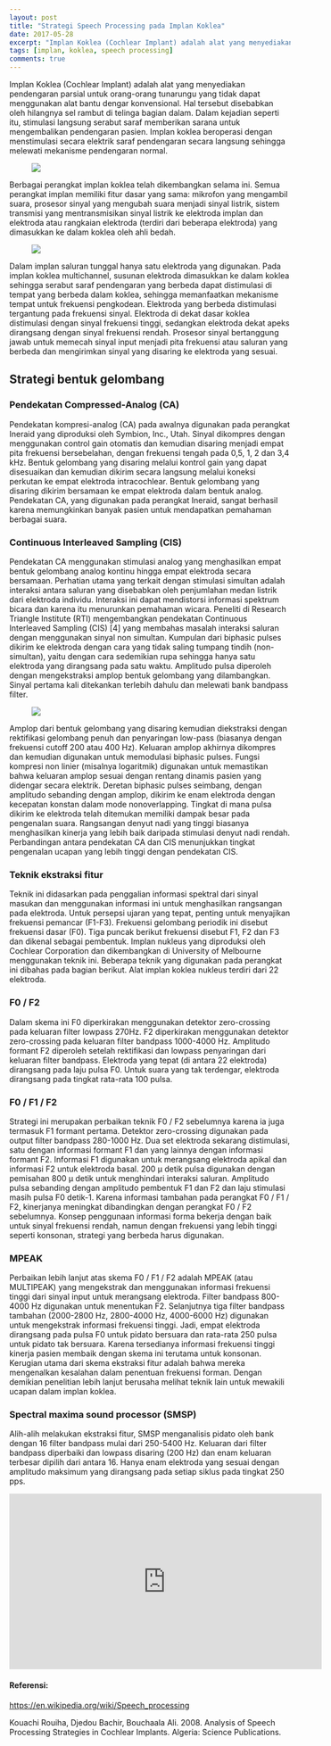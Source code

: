 ```yaml
---
layout: post
title: "Strategi Speech Processing pada Implan Koklea"
date: 2017-05-28
excerpt: "Implan Koklea (Cochlear Implant) adalah alat yang menyediakan pendengaran parsial untuk orang-orang tunarungu yang tidak dapat menggunakan alat bantu dengar konvensional. Hal tersebut disebabkan oleh hilangnya sel rambut di telinga bagian dalam. Dalam kejadian seperti itu, stimulasi langsung serabut saraf memberikan sarana untuk mengembalikan pendengaran pasien."
tags: [implan, koklea, speech processing]
comments: true
---
```


Implan Koklea (Cochlear Implant) adalah alat yang menyediakan pendengaran parsial untuk orang-orang tunarungu yang tidak dapat menggunakan alat bantu dengar konvensional. Hal tersebut disebabkan oleh hilangnya sel rambut di telinga bagian dalam. Dalam kejadian seperti itu, stimulasi langsung serabut saraf memberikan sarana untuk mengembalikan pendengaran pasien. Implan koklea  beroperasi dengan menstimulasi secara elektrik saraf pendengaran secara langsung sehingga melewati mekanisme pendengaran normal.

<figure>
	<a href="assets/img/fig0.png"><img src="assets/img/fig0.png"></a>
</figure>

Berbagai perangkat implan koklea telah dikembangkan selama ini. Semua perangkat implan memiliki fitur dasar yang sama: mikrofon yang mengambil suara, prosesor sinyal yang mengubah suara menjadi sinyal listrik, sistem transmisi yang mentransmisikan sinyal listrik ke elektroda implan dan elektroda atau rangkaian elektroda (terdiri dari beberapa elektroda) yang dimasukkan ke dalam koklea oleh ahli bedah.

<figure>
	<a href="assets/img/fig1.png"><img src="assets/img/fig1.png"></a>
</figure>

Dalam implan saluran tunggal hanya satu elektroda yang digunakan. Pada implan koklea multichannel, susunan elektroda dimasukkan ke dalam koklea sehingga serabut saraf pendengaran yang berbeda dapat distimulasi di tempat yang berbeda dalam koklea, sehingga memanfaatkan mekanisme tempat untuk frekuensi pengkodean. Elektroda yang berbeda distimulasi tergantung pada frekuensi sinyal. Elektroda di dekat dasar koklea distimulasi dengan sinyal frekuensi tinggi, sedangkan elektroda dekat apeks dirangsang dengan sinyal frekuensi rendah. Prosesor sinyal bertanggung jawab untuk memecah sinyal input menjadi pita frekuensi atau saluran yang berbeda dan mengirimkan sinyal yang disaring ke elektroda yang sesuai.

## Strategi bentuk gelombang

### Pendekatan Compressed-Analog (CA)

Pendekatan kompresi-analog (CA) pada awalnya digunakan pada perangkat Ineraid yang diproduksi oleh Symbion, Inc., Utah. Sinyal dikompres dengan menggunakan control gain otomatis dan kemudian disaring menjadi empat pita frekuensi bersebelahan, dengan frekuensi tengah pada 0,5, 1, 2 dan 3,4 kHz. Bentuk gelombang yang disaring melalui kontrol gain yang dapat disesuaikan dan kemudian dikirim secara langsung melalui koneksi perkutan ke empat elektroda intracochlear. Bentuk gelombang yang disaring dikirim bersamaan ke empat elektroda dalam bentuk analog. Pendekatan CA, yang digunakan pada perangkat Ineraid, sangat berhasil karena memungkinkan banyak pasien untuk mendapatkan pemahaman berbagai suara. 

### Continuous Interleaved Sampling (CIS)

Pendekatan CA menggunakan stimulasi analog yang menghasilkan empat bentuk gelombang analog kontinu hingga empat elektroda secara bersamaan. Perhatian utama yang terkait dengan stimulasi simultan adalah interaksi antara saluran yang disebabkan oleh penjumlahan medan listrik dari elektroda individu. Interaksi ini dapat mendistorsi informasi spektrum bicara dan karena itu menurunkan pemahaman wicara. Peneliti di Research Triangle Institute (RTI) mengembangkan pendekatan Continuous Interleaved Sampling (CIS) [4] yang membahas masalah interaksi saluran dengan menggunakan sinyal non simultan. Kumpulan dari biphasic pulses dikirim ke elektroda dengan cara yang tidak saling tumpang tindih (non-simultan), yaitu dengan cara sedemikian rupa sehingga hanya satu elektroda yang dirangsang pada satu waktu. Amplitudo pulsa diperoleh dengan mengekstraksi amplop bentuk gelombang yang dilambangkan. Sinyal pertama kali ditekankan terlebih dahulu dan melewati bank bandpass filter.

<figure>
	<a href="assets/img/fig2.png"><img src="assets/img/fig2.png"></a>
</figure>

Amplop dari bentuk gelombang yang disaring kemudian diekstraksi dengan rektifikasi gelombang penuh dan penyaringan low-pass (biasanya dengan frekuensi cutoff 200 atau 400 Hz). Keluaran amplop akhirnya dikompres dan kemudian digunakan untuk memodulasi biphasic pulses. Fungsi kompresi non linier (misalnya logaritmik) digunakan untuk memastikan bahwa keluaran amplop sesuai dengan rentang dinamis pasien yang didengar secara elektrik. Deretan biphasic pulses seimbang, dengan amplitudo sebanding dengan amplop, dikirim ke enam elektroda dengan kecepatan konstan dalam mode nonoverlapping. Tingkat di mana pulsa dikirim ke elektroda telah ditemukan memiliki dampak besar pada pengenalan suara. Rangsangan denyut nadi yang tinggi biasanya menghasilkan kinerja yang lebih baik daripada stimulasi denyut nadi rendah. Perbandingan antara pendekatan CA dan CIS menunjukkan tingkat pengenalan ucapan yang lebih tinggi dengan pendekatan CIS.

### Teknik ekstraksi fitur

Teknik ini didasarkan pada penggalian informasi spektral dari sinyal masukan dan menggunakan informasi ini untuk menghasilkan rangsangan pada elektroda. Untuk persepsi ujaran yang tepat, penting untuk menyajikan frekuensi pemancar (F1-F3). Frekuensi gelombang periodik ini disebut frekuensi dasar (F0). Tiga puncak berikut frekuensi disebut F1, F2 dan F3 dan dikenal sebagai pembentuk. Implan nukleus yang diproduksi oleh Cochlear Corporation dan dikembangkan di University of Melbourne menggunakan teknik ini. Beberapa teknik yang digunakan pada perangkat ini dibahas pada bagian berikut. Alat implan koklea nukleus terdiri dari 22 elektroda.

### F0 / F2

Dalam skema ini F0 diperkirakan menggunakan detektor zero-crossing pada keluaran filter lowpass 270Hz. F2 diperkirakan menggunakan detektor zero-crossing pada keluaran filter bandpass 1000-4000 Hz. Amplitudo formant F2 diperoleh setelah rektifikasi dan lowpass penyaringan dari keluaran filter bandpass. Elektroda yang tepat (di antara 22 elektroda) dirangsang pada laju pulsa F0. Untuk suara yang tak terdengar, elektroda dirangsang pada tingkat rata-rata 100 pulsa.

### F0 / F1 / F2

Strategi ini merupakan perbaikan teknik F0 / F2 sebelumnya karena ia juga termasuk F1 formant pertama. Detektor zero-crossing digunakan pada output filter bandpass 280-1000 Hz. Dua set elektroda sekarang distimulasi, satu dengan informasi formant F1 dan yang lainnya dengan informasi formant F2. Informasi F1 digunakan untuk merangsang elektroda apikal dan informasi F2 untuk elektroda basal. 200 μ detik pulsa digunakan dengan pemisahan 800 μ detik untuk menghindari interaksi saluran. Amplitudo pulsa sebanding dengan amplitudo pembentuk F1 dan F2 dan laju stimulasi masih pulsa F0 detik-1. Karena informasi tambahan pada perangkat F0 / F1 / F2, kinerjanya meningkat dibandingkan dengan perangkat F0 / F2 sebelumnya. Konsep penggunaan informasi forma bekerja dengan baik untuk sinyal frekuensi rendah, namun dengan frekuensi yang lebih tinggi seperti konsonan, strategi yang berbeda harus digunakan.

### MPEAK

Perbaikan lebih lanjut atas skema F0 / F1 / F2 adalah MPEAK (atau MULTIPEAK) yang mengekstrak dan menggunakan informasi frekuensi tinggi dari sinyal input untuk merangsang elektroda. Filter bandpass 800-4000 Hz digunakan untuk menentukan F2. Selanjutnya tiga filter bandpass tambahan (2000-2800 Hz, 2800-4000 Hz, 4000-6000 Hz) digunakan untuk mengekstrak informasi frekuensi tinggi. Jadi, empat elektroda dirangsang pada pulsa F0 untuk pidato bersuara dan rata-rata 250 pulsa untuk pidato tak bersuara. Karena tersedianya informasi frekuensi tinggi kinerja pasien membaik dengan skema ini terutama untuk konsonan. Kerugian utama dari skema ekstraksi fitur adalah bahwa mereka mengenalkan kesalahan dalam penentuan frekuensi forman. Dengan demikian penelitian lebih lanjut berusaha melihat teknik lain untuk mewakili ucapan dalam implan koklea.

### Spectral maxima sound processor (SMSP)

Alih-alih melakukan ekstraksi fitur, SMSP menganalisis pidato oleh bank dengan 16 filter bandpass mulai dari 250-5400 Hz. Keluaran dari filter bandpass diperbaiki dan lowpass disaring (200 Hz) dan enam keluaran terbesar dipilih dari antara 16. Hanya enam elektroda yang sesuai dengan amplitudo maksimum yang dirangsang pada setiap siklus pada tingkat 250 pps.


<iframe width="560" height="315" src="https://www.youtube.com/watch?v=zeg4qTnYOpw" frameborder="0"> </iframe>


#### Referensi:

https://en.wikipedia.org/wiki/Speech_processing

Kouachi Rouiha, Djedou Bachir, Bouchaala Ali. 2008. Analysis of Speech Processing Strategies in Cochlear Implants. Algeria: Science Publications.

